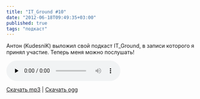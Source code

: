 ```yaml
---
title: "IT_Ground #10"
date: "2012-06-18T09:49:35+03:00"
published: true
tags: "подкаст"
---
```


Антон (KudesniK) выложил свой подкаст IT_Ground, в записи которого я принял участие. Теперь меня можно послушать!

<audio controls="controls" preload="none">
  <source src="/media/IT_Ground__010__2012_06_14.ogg" type="audio/ogg">
  <source src="/media/IT_Ground__010__2012_06_14.mp3" type="audio/mpeg">
  HTML5 Audio не поддерживается.
</audio>

[Скачать mp3](/media/IT_Ground__010__2012_06_14.mp3) |
[Скачать ogg](/media/IT_Ground__010__2012_06_14.ogg)